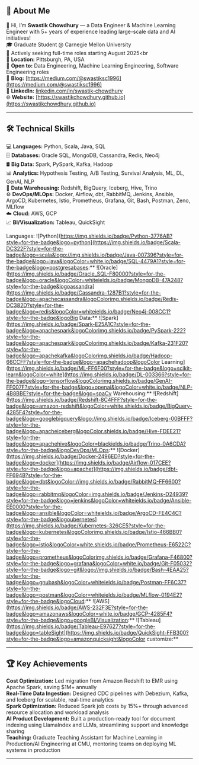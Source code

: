 ## 🚀 About Me
👋 Hi, I’m **Swastik Chowdhury** — a Data Engineer & Machine Learning Engineer with 5+ years of experience leading large-scale data and AI initiatives! <br>
🎓 Graduate Student @ Carnegie Mellon University<br>
🚀 Actively seeking full-time roles starting August 2025<br<br>
📍 **Location:** Pittsburgh, PA, USA <br>
💼 **Open to:** Data Engineering, Machine Learning Engineering, Software Engineering roles<br>
📝 **Blog:** [https://medium.com/@swastiksc1996](https://medium.com/@swastiksc1996)<br>
🔗 **LinkedIn:** [linkedin.com/in/swastik-chowdhury](https://linkedin.com/in/swastik-chowdhury)<br>
🌐 **Website:** [https://swastikchowdhury.github.io](https://swastikchowdhury.github.io) <br>

---

## 🛠️ Technical Skills
💻 **Languages:** Python, Scala, Java, SQL<br>
🗄️ **Databases:** Oracle SQL, MongoDB, Cassandra, Redis, Neo4j<br>
🛢️ **Big Data:** Spark, PySpark, Kafka, Hadoop<br>
📊 **Analytics:** Hypothesis Testing, A/B Testing, Survival Analysis, ML, DL, GenAI, NLP<br>
🏢 **Data Warehousing:** Redshift, BigQuery, Iceberg, Hive, Trino<br>
⚙️ **DevOps/MLOps:** Docker, Airflow, dbt, RabbitMQ, Jenkins, Ansible, ArgoCD, Kubernetes, Istio, Prometheus, Grafana, Git, Bash, Postman, Zeno, MLflow<br>
☁️ **Cloud:** AWS, GCP<br>
📈 **BI/Visualization:** Tableau, QuickSight<br>

Languages:
![Python](https://img.shields.io/badge/Python-3776AB?style=for-the-badge&logo=python](https://img.shields.io/badge/Scala-DC322F?style=for-the-badge&logo=scala&logo://img.shields.io/badge/Java-007396?style=for-the-badge&logo=java&logoColor=white.io/badge/SQL-4479A1?style=for-the-badge&logo=postgresabases:**
![Oracle](https://img.shields.io/badge/Oracle_SQL-F80000?style=for-the-badge&logo=oracle&logoColor=whiteields.io/badge/MongoDB-47A248?style=for-the-badge&logoassandra](https://img.shields.io/badge/Cassandra-1287B1?style=for-the-badge&logo=apachecassandra&logoColorimg.shields.io/badge/Redis-DC382D?style=for-the-badge&logo=redis&logoColor=whiteields.io/badge/Neo4j-008CC1?style=for-the-badge&logoBig Data:**
![Spark](https://img.shields.io/badge/Spark-E25A1C?style=for-the-badge&logo=apachespark&logoColorimg.shields.io/badge/PySpark-222?style=for-the-badge&logo=apachespark&logoColorimg.shields.io/badge/Kafka-231F20?style=for-the-badge&logo=apachekafka&logoColorimg.shields.io/badge/Hadoop-66CCFF?style=for-the-badge&logo=apachehadoop&logoColor Learning](https://img.shields.io/badge/ML-FF6F00?style=for-the-badge&logo=scikit-learn&logoColor=white](https://img.shields.io/badge/DL-003366?style=for-the-badge&logo=tensorflow&logoColorimg.shields.io/badge/GenAI-FF007F?style=for-the-badge&logo=openai&logoColor=white.io/badge/NLP-4B8BBE?style=for-the-badge&logo=spaCy Warehousing:**
![Redshift](https://img.shields.io/badge/Redshift-8C4FFF?style=for-the-badge&logo=amazon-redshift&logoColor=white.shields.io/badge/BigQuery-4285F4?style=for-the-badge&logo=googlebigquery&logo://img.shields.io/badge/Iceberg-00BFFF?style=for-the-badge&logo=apacheiceberg&logoColor.shields.io/badge/Hive-FDEE21?style=for-the-badge&logo=apachehive&logoColor=blackields.io/badge/Trino-0A6CDA?style=for-the-badge&logoDevOps/MLOps:**
![Docker](https://img.shields.io/badge/Docker-2496ED?style=for-the-badge&logo=docker](https://img.shields.io/badge/Airflow-017CEE?style=for-the-badge&logo=apachet](https://img.shields.io/badge/dbt-FF694B?style=for-the-badge&logo=dbt&logoColor://img.shields.io/badge/RabbitMQ-FF6600?style=for-the-badge&logo=rabbitmq&logoColor=img.shields.io/badge/Jenkins-D24939?style=for-the-badge&logo=jenkins&logoColor=whiteields.io/badge/Ansible-EE0000?style=for-the-badge&logo=ansible&logoColor=whiteields.io/badge/ArgoCD-FE4C4C?style=for-the-badge&logoubernetes](https://img.shields.io/badge/Kubernetes-326CE5?style=for-the-badge&logo=kubernetes&logoColorimg.shields.io/badge/Istio-466BB0?style=for-the-badge&logo=istio&logoColor=white.shields.io/badge/Prometheus-E6522C?style=for-the-badge&logo=prometheus&logoColorimg.shields.io/badge/Grafana-F46800?style=for-the-badge&logo=grafana&logoColor=white.io/badge/Git-F05032?style=for-the-badge&logo=git&logo://img.shields.io/badge/Bash-4EAA25?style=for-the-badge&logo=gnubash&logoColor=whiteields.io/badge/Postman-FF6C37?style=for-the-badge&logo=postman&logoColor=whiteields.io/badge/MLflow-0194E2?style=for-the-badge&logoCloud:**
![AWS](https://img.shields.io/badge/AWS-232F3E?style=for-the-badge&logo=amazonaws&logoColor=white.io/badge/GCP-4285F4?style=for-the-badge&logo=googleBI/Visualization:**
![Tableau](https://img.shields.io/badge/Tableau-E97627?style=for-the-badge&logo=tableSight](https://img.shields.io/badge/QuickSight-FFB300?style=for-the-badge&logo=amazonquicksight&logoColor customize:**

---

## 🏆 Key Achievements
**Cost Optimization:** Led migration from Amazon Redshift to EMR using Apache Spark, saving $1M+ annually<br>
**Real-Time Data Ingestion:** Designed CDC pipelines with Debezium, Kafka, and Iceberg for scalable, real-time analytics<br>
**Spark Optimization:** Reduced Spark job costs by 15%+ through advanced resource allocation and workload analysis<br>
**AI Product Development:** Built a production-ready tool for document indexing using LlamaIndex and LLMs, streamlining support and knowledge sharing<br>
**Teaching:** Graduate Teaching Assistant for Machine Learning in Production/AI Engineering at CMU, mentoring teams on deploying ML systems in production<br>

---

